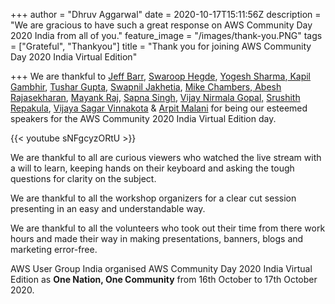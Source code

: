 +++
author = "Dhruv Aggarwal"
date = 2020-10-17T15:11:56Z
description = "We are gracious to have such a great response on AWS Community Day 2020 India from all of you."
feature_image = "/images/thank-you.PNG"
tags = ["Grateful", "Thankyou"]
title = "Thank you for joining AWS Community Day 2020 India Virtual Edition"

+++
We are thankful to [Jeff Barr](https://www.linkedin.com/in/jeffbarr/), [Swaroop Hegde](https://www.linkedin.com/in/swaroophegde/), [Yogesh Sharma](https://www.linkedin.com/in/sharma-yogesh/),[ Kapil Gambhir](https://www.linkedin.com/in/kapil-gambhir-337a0b4/), [Tushar Gupta](https://www.linkedin.com/in/tusharguptaa/), [Swapnil Jakhetia](https://www.linkedin.com/in/swapnil-jakhetia-2b91692a/), [Mike Chambers](https://www.linkedin.com/in/mikegchambers/),[ Abesh Rajasekharan](https://www.linkedin.com/in/abesh-rajasekharan-3313b525/), [Mayank Raj](https://www.linkedin.com/in/mayank9856), [Sapna Singh](https://www.linkedin.com/in/sapna-singh-cissp-ccsk-msclis-86479626/), [Vijay Nirmala Gopal,](https://www.linkedin.com/in/vijayanirmalagopal-5a54159a/) [Srushith Repakula](https://www.linkedin.com/in/srushith/), [Vijaya Sagar Vinnakota](https://www.linkedin.com/in/vijayasagar/) & [Arpit Malani](https://www.linkedin.com/in/malaniarpit/) for being our esteemed speakers for the AWS Community 2020 India Virtual Edition day.

{{< youtube sNFgcyzORtU >}}

We are thankful to all are curious viewers who watched the live stream with a will to learn, keeping hands on their keyboard and asking the tough questions for clarity on the subject.

We are thankful to all the workshop organizers for a clear cut session presenting in an easy and understandable way.

We are thankful to all the volunteers who took out their time from there work hours and made their way in making presentations, banners, blogs and marketing error-free.

AWS User Group India organised AWS Community Day 2020 India Virtual Edition as **One Nation, One Community** from 16th October to 17th October 2020.